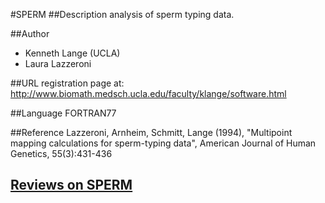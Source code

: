 #SPERM
##Description
analysis of sperm typing data.

##Author
* Kenneth Lange (UCLA)
* Laura Lazzeroni

##URL
registration page at: http://www.biomath.medsch.ucla.edu/faculty/klange/software.html

##Language
FORTRAN77

##Reference
Lazzeroni, Arnheim, Schmitt, Lange (1994), "Multipoint mapping calculations for sperm-typing data", American Journal of Human Genetics, 55(3):431-436


## [Reviews on SPERM](https://github.com/gaow/genetic-analysis-software/issues/551)
